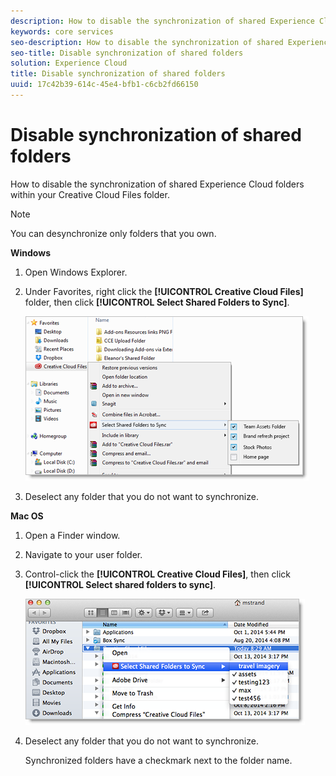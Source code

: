 ```yaml
---
description: How to disable the synchronization of shared Experience Cloud folders within your Creative Cloud Files folder.
keywords: core services
seo-description: How to disable the synchronization of shared Experience Cloud folders within your Creative Cloud Files folder.
seo-title: Disable synchronization of shared folders
solution: Experience Cloud
title: Disable synchronization of shared folders
uuid: 17c42b39-614c-45e4-bfb1-c6cb2fd66150
---
```


# Disable synchronization of shared folders

How to disable the synchronization of shared Experience Cloud folders within your Creative Cloud Files folder.


>[!NOTE]
>
>You can desynchronize only folders that you own.
<p class="head"> <b>Windows</b> </p>


1. Open Windows Explorer. 

1. Under Favorites, right click the **[!UICONTROL Creative Cloud Files]** folder, then click **[!UICONTROL Select Shared Folders to Sync]**. 

   ![](assets/select_sync_folders.png) 

1. Deselect any folder that you do not want to synchronize. 



<p class="head"> <b>Mac OS</b> </p>


1. Open a Finder window. 

1. Navigate to your user folder. 

1. Control-click the **[!UICONTROL Creative Cloud Files]**, then click **[!UICONTROL Select shared folders to sync]**. 

   ![](assets/select_sync_folders_mac.png) 

1. Deselect any folder that you do not want to synchronize. 

   Synchronized folders have a checkmark next to the folder name. 



